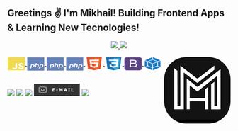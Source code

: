 ## Greetings ✌ I'm Mikhail! Building Frontend Apps & Learning New Tecnologies!
<div align="center">
  <a href="https://github.com/HelloHeitz">
  <img height="180em" src="https://github-readme-stats.vercel.app/api?username=helloheitz&show_icons=true&theme=dark&include_all_commits=true&count_private=true"/>
  <img height="180em" src="https://github-readme-stats.vercel.app/api/top-langs/?username=helloheitz&layout=compact&langs_count=8&theme=dark"/>
</div>
<div style="display: inline_block"><br>

  <img align="center" alt="Heitz-Js" height="30" width="40" src="https://raw.githubusercontent.com/HelloHeitz/HelloHeitz/577eff1038652609bf8905705a6ff559908ddf80/devicons/javascript-plain.svg">
  <img align="center" alt="Heitz-PHP" height="31" width="40" src="https://raw.githubusercontent.com/HelloHeitz/HelloHeitz/c14c1c7b3db4432e8d911a9fc69b010a4ea08f15/devicons/php-plain.svg">
  <img align="center" alt="Heitz-PHP" height="31" width="40" src="https://raw.githubusercontent.com/HelloHeitz/HelloHeitz/c14c1c7b3db4432e8d911a9fc69b010a4ea08f15/devicons/php-plain.svg">
  <img align="center" alt="Heitz-PHP" height="31" width="40" src="https://raw.githubusercontent.com/HelloHeitz/HelloHeitz/c14c1c7b3db4432e8d911a9fc69b010a4ea08f15/devicons/php-plain.svg">
  <img align="center" alt="Heitz-HTML" height="30" width="40" src="https://raw.githubusercontent.com/HelloHeitz/HelloHeitz/577eff1038652609bf8905705a6ff559908ddf80/devicons/html5-original.svg">
  <img align="center" alt="Heitz-CSS" height="30" width="40" src="https://raw.githubusercontent.com/HelloHeitz/HelloHeitz/577eff1038652609bf8905705a6ff559908ddf80/devicons/css3-original.svg"> 
  <img align="center" alt="Heitz-Bootstrap" height="30" width="40" src="https://raw.githubusercontent.com/HelloHeitz/HelloHeitz/00d77784a82d9e24632a09803d5c08d32dc78502/devicons/bootstrap-plain.svg">
   <img align="center" alt="Heitz-Wepack" height="30" width="40" src="https://raw.githubusercontent.com/HelloHeitz/HelloHeitz/51c3c15ed49ea2ff826d34348997ad7aef4df9a7/devicons/webpack-plain.svg">
  <img align="right" alt="Heitz-pic" height="150" style="border-radius:50px;" src="https://github.com/HelloHeitz/HelloHeitz/blob/master/devicons/logo-hz.png?raw=true">
</div>
  
  ##
 
<div> 
  <a href="https://www.instagram.com/dev.heitz/" target="_blank"><img src="https://img.shields.io/badge/-Instagram-%23E4405F?style=for-the-badge&logo=instagram&logoColor=white" target="_blank"></a> 
 <a href="https://t.me/heitz" target="_blank"><img src="https://img.shields.io/badge/Telegram-2CA5E0?style=for-the-badge&logo=telegram&logoColor=white" target="_blank"></a>
<a href="https://discord.gg/Y3MaDH8m" target="_blank"><img src="https://img.shields.io/badge/Discord-7289DA?style=for-the-badge&logo=discord&logoColor=white" target="_blank"></a> 
   <a href="mailto:hello@mheitz.ru" target="_blank"><img height="28px" src="https://raw.githubusercontent.com/HelloHeitz/HelloHeitz/fe1f86c37eadd4fac90e9e4aa72ea057eea737c1/devicons/button-mail.svg" target="_blank"></a>
  <a href="https://www.linkedin.com/in/michael-konin-502762226/" target="_blank"><img src="https://img.shields.io/badge/-LinkedIn-%230077B5?style=for-the-badge&logo=linkedin&logoColor=white" target="_blank"></a> 
  
</div>
